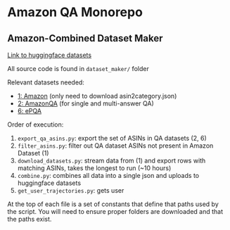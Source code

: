 # Amazon QA Monorepo

## Amazon-Combined Dataset Maker
[Link to huggingface datasets](https://huggingface.co/datasets/randomath/Amazon-combined)

All source code is found in `dataset_maker/` folder

Relevant datasets needed:
- [1: Amazon](https://huggingface.co/datasets/McAuley-Lab/Amazon-Reviews-2023) (only need to download asin2category.json)
- [2: AmazonQA](https://cseweb.ucsd.edu/~jmcauley/datasets/amazon/qa/) (for single and multi-answer QA)
- [6: ePQA](https://github.com/amazon-science/contextual-product-qa)

Order of execution:
1. `export_qa_asins.py`: export the set of ASINs in QA datasets (2, 6)
2. `filter_asins.py`: filter out QA dataset ASINs not present in Amazon Dataset (1)
3. `download_datasets.py`: stream data from (1) and export rows with matching ASINs, takes the longest to run (~10 hours)
4. `combine.py`: combines all data into a single json and uploads to huggingface datasets
5. `get_user_trajectories.py`: gets user

At the top of each file is a set of constants that define that paths used by the script. You will need to ensure proper folders are downloaded and that the paths exist. 